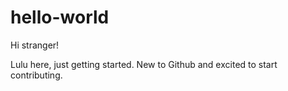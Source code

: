 # hello-world
Hi stranger!

Lulu here, just getting started. New to Github and excited to start contributing.
